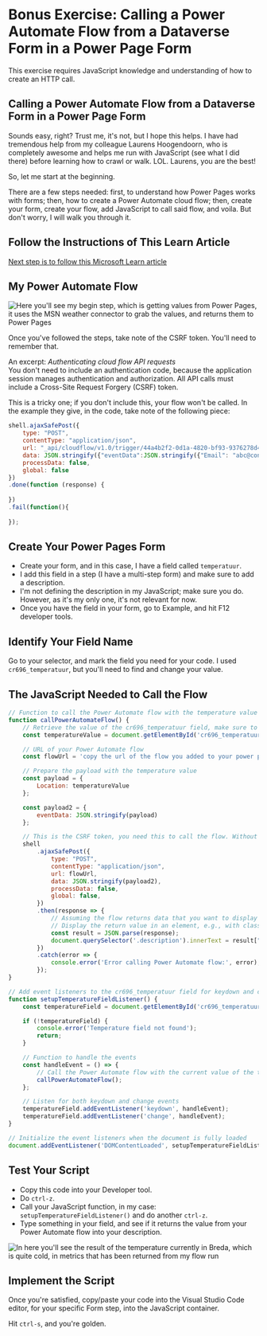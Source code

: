 # Bonus Exercise: Calling a Power Automate Flow from a Dataverse Form in a Power Page Form

This exercise requires JavaScript knowledge and understanding of how to create an HTTP call.

## Calling a Power Automate Flow from a Dataverse Form in a Power Page Form

Sounds easy, right? Trust me, it's not, but I hope this helps. I have had tremendous help from my colleague Laurens Hoogendoorn, who is completely awesome and helps me run with JavaScript (see what I did there) before learning how to crawl or walk. LOL. Laurens, you are the best!

So, let me start at the beginning.

There are a few steps needed: first, to understand how Power Pages works with forms; then, how to create a Power Automate cloud flow; then, create your form, create your flow, add JavaScript to call said flow, and voila. But don't worry, I will walk you through it.

## Follow the Instructions of This Learn Article

[Next step is to follow this Microsoft Learn article](https://learn.microsoft.com/en-us/power-pages/configure/power-automate-how-to/?wt.mc_id=DX-MVP-5005318)

## My Power Automate Flow

![Here you'll see my begin step, which is getting values from Power Pages, it uses the MSN weather connector to grab the values, and returns them to Power Pages](flow.png)

Once you've followed the steps, take note of the CSRF token. You'll need to remember that.

An excerpt: *Authenticating cloud flow API requests*  
You don't need to include an authentication code, because the application session manages authentication and authorization. All API calls must include a Cross-Site Request Forgery (CSRF) token.

This is a tricky one; if you don't include this, your flow won't be called. In the example they give, in the code, take note of the following piece:

```javascript
shell.ajaxSafePost({
    type: "POST",
    contentType: "application/json",
    url: "_api/cloudflow/v1.0/trigger/44a4b2f2-0d1a-4820-bf93-9376278d49c4",
    data: JSON.stringify({"eventData":JSON.stringify({"Email": "abc@contoso.com", "File":{"name":"Report.pdf", "contentBytes":"base 64 encoded string"} })}),
    processData: false,
    global: false
})
.done(function (response) {
    
})
.fail(function(){
    
});
```

## Create Your Power Pages Form

* Create your form, and in this case, I have a field called `temperatuur`.
* I add this field in a step (I have a multi-step form) and make sure to add a description.
* I'm not defining the description in my JavaScript; make sure you do. However, as it's my only one, it's not relevant for now.
* Once you have the field in your form, go to Example, and hit F12 developer tools.

## Identify Your Field Name

Go to your selector, and mark the field you need for your code. I used `cr696_temperatuur`, but you'll need to find and change your value.

## The JavaScript Needed to Call the Flow

```javascript
// Function to call the Power Automate flow with the temperature value
function callPowerAutomateFlow() {
    // Retrieve the value of the cr696_temperatuur field, make sure to replace with your field name!
    const temperatureValue = document.getElementById('cr696_temperatuur').value;

    // URL of your Power Automate flow
    const flowUrl = 'copy the url of the flow you added to your power pages';

    // Prepare the payload with the temperature value
    const payload = {
        Location: temperatureValue
    };

    const payload2 = {
        eventData: JSON.stringify(payload)
    };

    // This is the CSRF token, you need this to call the flow. Without this, it won't work!
    shell
        .ajaxSafePost({
            type: "POST",
            contentType: "application/json",
            url: flowUrl,
            data: JSON.stringify(payload2),
            processData: false,
            global: false,
        })
        .then(response => {
            // Assuming the flow returns data that you want to display
            // Display the return value in an element, e.g., with class 'description'
            const result = JSON.parse(response);
            document.querySelector('.description').innerText = result["temperature"];
        })
        .catch(error => {
            console.error('Error calling Power Automate flow:', error);
        });
}

// Add event listeners to the cr696_temperatuur field for keydown and change events
function setupTemperatureFieldListener() {
    const temperatureField = document.getElementById('cr696_temperatuur');

    if (!temperatureField) {
        console.error('Temperature field not found');
        return;
    }

    // Function to handle the events
    const handleEvent = () => {
        // Call the Power Automate flow with the current value of the temperature field
        callPowerAutomateFlow();
    };

    // Listen for both keydown and change events
    temperatureField.addEventListener('keydown', handleEvent);
    temperatureField.addEventListener('change', handleEvent);
}

// Initialize the event listeners when the document is fully loaded
document.addEventListener('DOMContentLoaded', setupTemperatureFieldListener);
```

## Test Your Script

* Copy this code into your Developer tool.
* Do `ctrl-z`.
* Call your JavaScript function, in my case: `setupTemperatureFieldListener()` and do another `ctrl-z`.
* Type something in your field, and see if it returns the value from your Power Automate flow into your description.

![In here you'll see the result of the temperature currently in Breda, which is quite cold, in metrics that has been returned from my flow run](powerpagesresult.png)

## Implement the Script

Once you're satisfied, copy/paste your code into the Visual Studio Code editor, for your specific Form step, into the JavaScript container.

Hit `ctrl-s`, and you're golden.